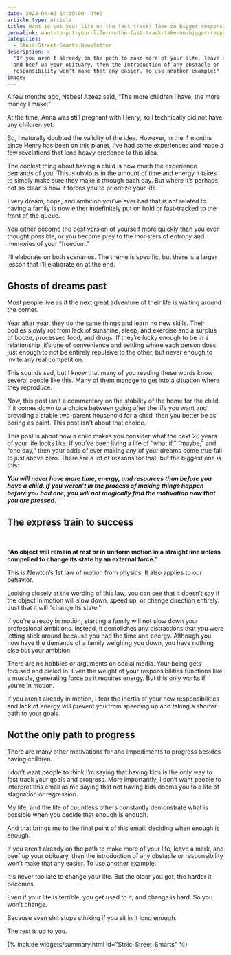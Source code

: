 ```yaml
---
date: 2023-04-03 14:00:00 -0400
article_type: Article
title: Want to put your life on the fast track? Take on bigger responsibilities
permalink: want-to-put-your-life-on-the-fast-track-take-on-bigger-responsibilities
categories:
  - Stoic-Street-Smarts-Newsletter
description: >-
  "If you aren’t already on the path to make more of your life, leave a mark,
  and beef up your obituary, then the introduction of any obstacle or
  responsibility won’t make that any easier. To use another example:"
image:
---
```

A few months ago, Nabeel Azeez said, “The more children I have, the more money I make.”

At the time, Anna was still pregnant with Henry, so I technically did not have any children yet.

So, I naturally doubted the validity of the idea. However, in the 4 months since Henry has been on this planet, I’ve had some experiences and made a few revelations that lend heavy credence to this idea.

The coolest thing about having a child is how much the experience demands of you. This is obvious in the amount of time and energy it takes to simply make sure they make it through each day. But where it’s perhaps not so clear is how it forces you to prioritize your life.

Every dream, hope, and ambition you’ve ever had that is not related to having a family is now either indefinitely put on hold or fast-tracked to the front of the queue.

You either become the best version of yourself more quickly than you ever thought possible, or you become prey to the monsters of entropy and memories of your “freedom.”

I’ll elaborate on both scenarios. The theme is specific, but there is a larger lesson that I’ll elaborate on at the end.

## Ghosts of dreams past​

Most people live as if the next great adventure of their life is waiting around the corner.

Year after year, they do the same things and learn no new skills. Their bodies slowly rot from lack of sunshine, sleep, and exercise and a surplus of booze, processed food, and drugs. If they’re lucky enough to be in a relationship, it’s one of convenience and settling where each person does just enough to not be entirely repulsive to the other, but never enough to invite any real competition.

This sounds sad, but I know that many of you reading these words know several people like this. Many of them manage to get into a situation where they reproduce.

Now, this post isn’t a commentary on the stability of the home for the child. If it comes down to a choice between going after the life you want and providing a stable two-parent household for a child, then you better be as boring as paint. This post isn't about that choice.

​This post is about how a child makes you consider what the next 20 years of your life looks like. If you’ve been living a life of “what if,” “maybe,” and “one day,” then your odds of ever making any of your dreams come true fall to just above zero. There are a lot of reasons for that, but the biggest one is this:

***You will never have more time, energy, and resources than before you have a child. If you weren’t in the process of making things happen before you had one, you will not magically find the motivation now that you are pressed.***

## The express train to success

​

**“An object will remain at rest or in uniform motion in a straight line unless compelled to change its state by an external force.”**

This is Newton’s 1st law of motion from physics. It also applies to our behavior.

Looking closely at the wording of this law, you can see that it doesn’t say if the object in motion will slow down, speed up, or change direction entirely. Just that it will “change its state.”

If you’re already in motion, starting a family will not slow down your professional ambitions. Instead, it demolishes any distractions that you were letting stick around because you had the time and energy. Although you now have the demands of a family weighing you down, you have nothing else but your ambition.

There are no hobbies or arguments on social media. Your being gets focused and dialed in. Even the weight of your responsibilities functions like a muscle, generating force as it requires energy. But this only works if you’re in motion.

If you aren’t already in motion, I fear the inertia of your new responsibilities and lack of energy will prevent you from speeding up and taking a shorter path to your goals.

## Not the only path to progress

​There are many other motivations for and impediments to progress besides having children.

I don’t want people to think I’m saying that having kids is the only way to fast track your goals and progress. More importantly, I don’t want people to interpret this email as me saying that not having kids dooms you to a life of stagnation or regression.

My life, and the life of countless others constantly demonstrate what is possible when you decide that enough is enough.

And that brings me to the final point of this email: deciding when enough is enough.

If you aren’t already on the path to make more of your life, leave a mark, and beef up your obituary, then the introduction of any obstacle or responsibility won’t make that any easier. To use another example:

It's never too late to change your life. But the older you get, the harder it becomes.

Even if your life is terrible, you get used to it, and change is hard. So you won’t change.

Because even shit stops stinking if you sit in it long enough.

The rest is up to you.

{% include widgets/summary.html id="Stoic-Street-Smarts" %}